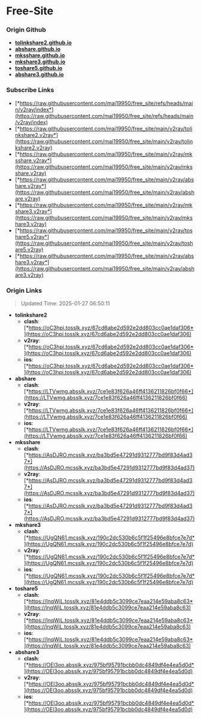 # Free-Site

### Origin Github

- [**tolinkshare2.github.io**](https://github.com/tolinkshare2/tolinkshare2.github.io)
- [**abshare.github.io**](https://github.com/abshare/abshare.github.io)
- [**mksshare.github.io**](https://github.com/mksshare/mksshare.github.io)
- [**mkshare3.github.io**](https://github.com/mkshare3/mkshare3.github.io)
- [**toshare5.github.io**](https://github.com/toshare5/toshare5.github.io)
- [**abshare3.github.io**](https://github.com/abshare3/abshare3.github.io)

### Subscribe Links

- [*https://raw.githubusercontent.com/mai19950/free_site/refs/heads/main/v2ray/index*](https://raw.githubusercontent.com/mai19950/free_site/refs/heads/main/v2ray/index)
- [*https://raw.githubusercontent.com/mai19950/free_site/main/v2ray/tolinkshare2.v2ray*](https://raw.githubusercontent.com/mai19950/free_site/main/v2ray/tolinkshare2.v2ray)
- [*https://raw.githubusercontent.com/mai19950/free_site/main/v2ray/mksshare.v2ray*](https://raw.githubusercontent.com/mai19950/free_site/main/v2ray/mksshare.v2ray)
- [*https://raw.githubusercontent.com/mai19950/free_site/main/v2ray/abshare.v2ray*](https://raw.githubusercontent.com/mai19950/free_site/main/v2ray/abshare.v2ray)
- [*https://raw.githubusercontent.com/mai19950/free_site/main/v2ray/mkshare3.v2ray*](https://raw.githubusercontent.com/mai19950/free_site/main/v2ray/mkshare3.v2ray)
- [*https://raw.githubusercontent.com/mai19950/free_site/main/v2ray/toshare5.v2ray*](https://raw.githubusercontent.com/mai19950/free_site/main/v2ray/toshare5.v2ray)
- [*https://raw.githubusercontent.com/mai19950/free_site/main/v2ray/abshare3.v2ray*](https://raw.githubusercontent.com/mai19950/free_site/main/v2ray/abshare3.v2ray)

### Origin Links

> Updated Time: 2025-01-27 06:50:11

- **tolinkshare2**
  - **clash**: [*https://oC3hpi.tosslk.xyz/67cd6abe2d592e2dd803cc0ae1daf306*](https://oC3hpi.tosslk.xyz/67cd6abe2d592e2dd803cc0ae1daf306)
  - **v2ray**: [*https://oC3hpi.tosslk.xyz/67cd6abe2d592e2dd803cc0ae1daf306*](https://oC3hpi.tosslk.xyz/67cd6abe2d592e2dd803cc0ae1daf306)
  - **ios**: [*https://oC3hpi.tosslk.xyz/67cd6abe2d592e2dd803cc0ae1daf306*](https://oC3hpi.tosslk.xyz/67cd6abe2d592e2dd803cc0ae1daf306)
- **abshare**
  - **clash**: [*https://LTVwmg.absslk.xyz/7ce1e83f626a46ff4136211826bf0f66*](https://LTVwmg.absslk.xyz/7ce1e83f626a46ff4136211826bf0f66)
  - **v2ray**: [*https://LTVwmg.absslk.xyz/7ce1e83f626a46ff4136211826bf0f66*](https://LTVwmg.absslk.xyz/7ce1e83f626a46ff4136211826bf0f66)
  - **ios**: [*https://LTVwmg.absslk.xyz/7ce1e83f626a46ff4136211826bf0f66*](https://LTVwmg.absslk.xyz/7ce1e83f626a46ff4136211826bf0f66)
- **mksshare**
  - **clash**: [*https://AsDJRO.mcsslk.xyz/ba3bd5e47291d9312777bd9f83d4ad37*](https://AsDJRO.mcsslk.xyz/ba3bd5e47291d9312777bd9f83d4ad37)
  - **v2ray**: [*https://AsDJRO.mcsslk.xyz/ba3bd5e47291d9312777bd9f83d4ad37*](https://AsDJRO.mcsslk.xyz/ba3bd5e47291d9312777bd9f83d4ad37)
  - **ios**: [*https://AsDJRO.mcsslk.xyz/ba3bd5e47291d9312777bd9f83d4ad37*](https://AsDJRO.mcsslk.xyz/ba3bd5e47291d9312777bd9f83d4ad37)
- **mkshare3**
  - **clash**: [*https://UgQN61.mcsslk.xyz/190c2dc530b6c5f1f25496e8bfce7e7d*](https://UgQN61.mcsslk.xyz/190c2dc530b6c5f1f25496e8bfce7e7d)
  - **v2ray**: [*https://UgQN61.mcsslk.xyz/190c2dc530b6c5f1f25496e8bfce7e7d*](https://UgQN61.mcsslk.xyz/190c2dc530b6c5f1f25496e8bfce7e7d)
  - **ios**: [*https://UgQN61.mcsslk.xyz/190c2dc530b6c5f1f25496e8bfce7e7d*](https://UgQN61.mcsslk.xyz/190c2dc530b6c5f1f25496e8bfce7e7d)
- **toshare5**
  - **clash**: [*https://lnqWiL.tosslk.xyz/81e4ddb5c3099ce7eaa214e59aba8c63*](https://lnqWiL.tosslk.xyz/81e4ddb5c3099ce7eaa214e59aba8c63)
  - **v2ray**: [*https://lnqWiL.tosslk.xyz/81e4ddb5c3099ce7eaa214e59aba8c63*](https://lnqWiL.tosslk.xyz/81e4ddb5c3099ce7eaa214e59aba8c63)
  - **ios**: [*https://lnqWiL.tosslk.xyz/81e4ddb5c3099ce7eaa214e59aba8c63*](https://lnqWiL.tosslk.xyz/81e4ddb5c3099ce7eaa214e59aba8c63)
- **abshare3**
  - **clash**: [*https://OEl3oo.absslk.xyz/975bf95791bcbb0dc4849df4e4ea5d0d*](https://OEl3oo.absslk.xyz/975bf95791bcbb0dc4849df4e4ea5d0d)
  - **v2ray**: [*https://OEl3oo.absslk.xyz/975bf95791bcbb0dc4849df4e4ea5d0d*](https://OEl3oo.absslk.xyz/975bf95791bcbb0dc4849df4e4ea5d0d)
  - **ios**: [*https://OEl3oo.absslk.xyz/975bf95791bcbb0dc4849df4e4ea5d0d*](https://OEl3oo.absslk.xyz/975bf95791bcbb0dc4849df4e4ea5d0d)

